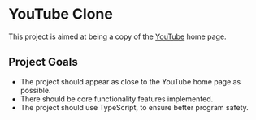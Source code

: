 # YouTube Clone

This project is aimed at being a copy of the [YouTube](https://www.youtube.com) home page.

## Project Goals

- The project should appear as close to the YouTube home page as possible.
- There should be core functionality features implemented.
- The project should use TypeScript, to ensure better program safety.
